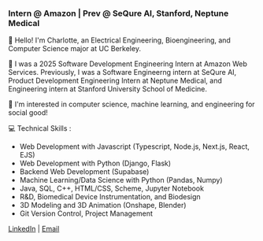 ### Intern @ Amazon | Prev @ SeQure AI, Stanford, Neptune Medical

👋 Hello! I'm Charlotte, an Electrical Engineering, Bioengineering, and Computer Science major at UC Berkeley.

💌 I was a 2025 Software Development Engineering Intern at Amazon Web Services. Previously, I was a Software Engineerng intern at SeQure AI, Product Development Engineering Intern at Neptune Medical, and Engineering intern at Stanford University School of Medicine.

🌱 I'm interested in computer science, machine learning, and engineering for social good! 

💻 Technical Skills :  
- Web Development with Javascript (Typescript, Node.js, Next.js, React, EJS)
- Web Development with Python (Django, Flask)
- Backend Web Development (Supabase)
- Machine Learning/Data Science with Python (Pandas, Numpy)
- Java, SQL, C++, HTML/CSS, Scheme, Jupyter Notebook
- R&D, Biomedical Device Instrumentation, and Biodesign
- 3D Modeling and 3D Animation (Onshape, Blender)
- Git Version Control, Project Management


[LinkedIn](https://www.linkedin.com/in/charlottelaw19/) | [Email](mailto:charlottelaw@berkeley.edu)

